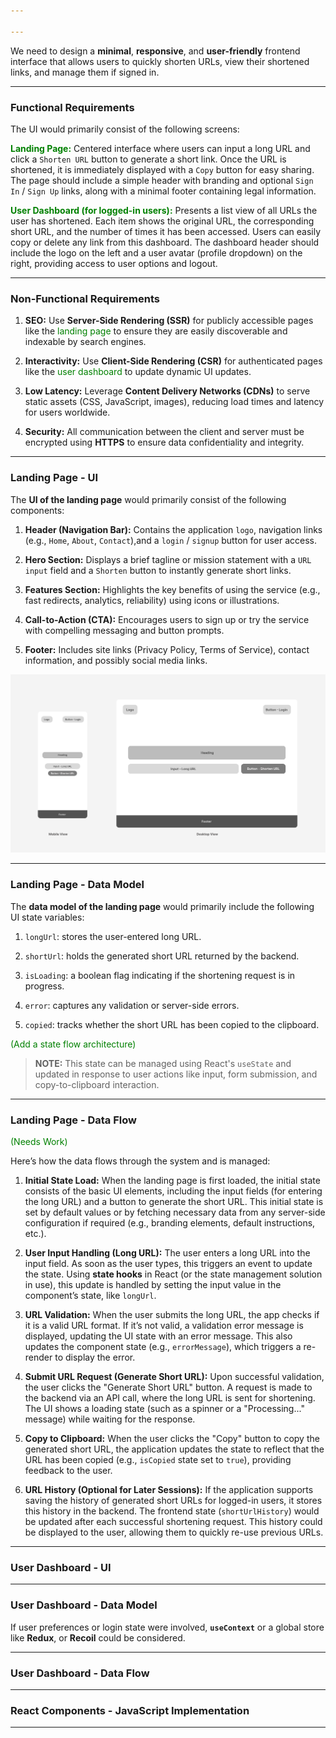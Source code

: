 ```yaml
---

---
```


We need to design a **minimal**, **responsive**, and **user-friendly** frontend interface that allows users to quickly shorten URLs, view their shortened links, and manage them if signed in.

---
### Functional Requirements

The UI would primarily consist of the following screens:

<span style="color:green;"><strong>Landing Page:</strong></span> Centered interface where users can input a long URL and click a `Shorten URL` button to generate a short link. Once the URL is shortened, it is immediately displayed with a `Copy` button for easy sharing. The page should include a simple header with branding and optional `Sign In` / `Sign Up` links, along with a minimal footer containing legal information.

<span style="color:green;"><strong>User Dashboard (for logged-in users):</strong></span> Presents a list view of all URLs the user has shortened. Each item shows the original URL, the corresponding short URL, and the number of times it has been accessed. Users can easily copy or delete any link from this dashboard. The dashboard header should include the logo on the left and a user avatar (profile dropdown) on the right, providing access to user options and logout.

---
### Non-Functional Requirements

1. **SEO:** Use **Server-Side Rendering (SSR)** for publicly accessible pages like the <span style="color:green">landing page</span> to ensure they are easily discoverable and indexable by search engines.

2. **Interactivity:** Use **Client-Side Rendering (CSR)** for authenticated pages like the <span style="color:green">user dashboard</span> to update dynamic UI updates.

3. **Low Latency:** Leverage **Content Delivery Networks (CDNs)** to serve static assets (CSS, JavaScript, images), reducing load times and latency for users worldwide.

4. **Security:** All communication between the client and server must be encrypted using **HTTPS** to ensure data confidentiality and integrity.

---
### Landing Page - UI

The **UI of the landing page** would primarily consist of the following components:

1. **Header (Navigation Bar):** Contains the application `logo`, navigation links (e.g., `Home`, `About`, `Contact`),and a `login` / `signup` button for user access.

2. **Hero Section:** Displays a brief tagline or mission statement with a `URL input` field and a `Shorten` button to instantly generate short links.

3. **Features Section:** Highlights the key benefits of using the service (e.g., fast redirects, analytics, reliability) using icons or illustrations.

4. **Call-to-Action (CTA):** Encourages users to sign up or try the service with compelling messaging and button prompts.

5. **Footer:** Includes site links (Privacy Policy, Terms of Service), contact information, and possibly social media links.

![landing-page](tiny-url-landing-page.svg)

---
### Landing Page - Data Model

The **data model of the landing page** would primarily include the following UI state variables:

1. `longUrl`: stores the user-entered long URL.

2. `shortUrl`: holds the generated short URL returned by the backend.

3. `isLoading`: a boolean flag indicating if the shortening request is in progress.

4. `error`: captures any validation or server-side errors.

5. `copied`: tracks whether the short URL has been copied to the clipboard.

<span style="color:green">(Add a state flow architecture)</span>

> **NOTE:** This state can be managed using React's `useState` and updated in response to user actions like input, form submission, and copy-to-clipboard interaction. 

---
### Landing Page - Data Flow

<span style="color:green">(Needs Work)</span>

Here’s how the data flows through the system and is managed:

1. **Initial State Load:** When the landing page is first loaded, the initial state consists of the basic UI elements, including the input fields (for entering the long URL) and a button to generate the short URL. This initial state is set by default values or by fetching necessary data from any server-side configuration if required (e.g., branding elements, default instructions, etc.).

2. **User Input Handling (Long URL):** The user enters a long URL into the input field. As soon as the user types, this triggers an event to update the state. Using **state hooks** in React (or the state management solution in use), this update is handled by setting the input value in the component’s state, like `longUrl`.

3. **URL Validation:** When the user submits the long URL, the app checks if it is a valid URL format. If it’s not valid, a validation error message is displayed, updating the UI state with an error message. This also updates the component state (e.g., `errorMessage`), which triggers a re-render to display the error.

4. **Submit URL Request (Generate Short URL):** Upon successful validation, the user clicks the "Generate Short URL" button. A request is made to the backend via an API call, where the long URL is sent for shortening. The UI shows a loading state (such as a spinner or a "Processing..." message) while waiting for the response.

5. **Copy to Clipboard:** When the user clicks the "Copy" button to copy the generated short URL, the application updates the state to reflect that the URL has been copied (e.g., `isCopied` state set to `true`), providing feedback to the user.

6. **URL History (Optional for Later Sessions):** If the application supports saving the history of generated short URLs for logged-in users, it stores this history in the backend. The frontend state (`shortUrlHistory`) would be updated after each successful shortening request. This history could be displayed to the user, allowing them to quickly re-use previous URLs.

---
### User Dashboard - UI

---
### User Dashboard - Data Model

If user preferences or login state were involved, **`useContext`** or a global store like **Redux**, or **Recoil** could be considered.

---
### User Dashboard - Data Flow

---
### React Components - JavaScript Implementation

---
